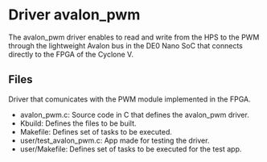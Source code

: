 # Driver avalon_pwm

The avalon_pwm driver enables to read and write from the HPS to the PWM through the lightweight Avalon bus in the DE0 Nano SoC that connects directly to the FPGA of the Cyclone V.

## Files

Driver that comunicates with the PWM module implemented in the FPGA.

* avalon_pwm.c: Source code in C that defines the avalon_pwm driver.
* Kbuild: Defines the files to be built.
* Makefile: Defines set of tasks to be executed.
* user/test_avalon_pwm.c: App made for testing the driver.
* user/Makefile: Defines set of tasks to be executed for the test app.